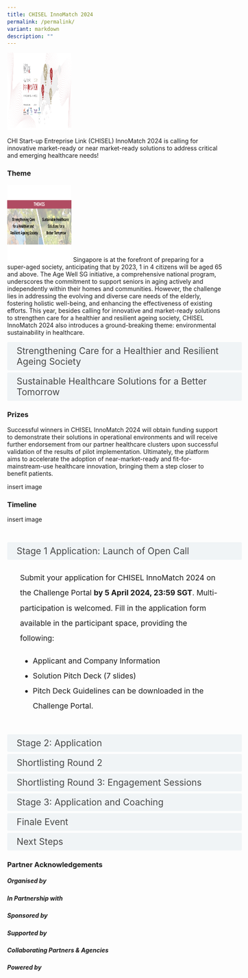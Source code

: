```yaml
---
title: CHISEL InnoMatch 2024
permalink: /permalink/
variant: markdown
description: ""
---
```

![](/images/Healthcare%20InnoMatch%202022.png)

CHI Start-up Entreprise Link (CHISEL) InnoMatch 2024 is calling for innovative market-ready or near market-ready solutions to address critical and emerging healthcare needs!

### Theme
	
![](/images/CHISEL/2024_Theme.png)
Singapore is at the forefront of preparing for a super-aged society, anticipating that by 2023, 1 in 4 citizens will be aged 65 and above. The Age Well SG initiative, a comprehensive national program, underscores the commitment to support seniors in aging actively and independently within their homes and communities. However, the challenge lies in addressing the evolving and diverse care needs of the elderly, fostering holistic well-being, and enhancing the effectiveness of existing efforts. This year, besides calling for innovative and market-ready solutions to strengthen care for a healthier and resilient ageing society, CHISEL InnoMatch 2024 also introduces a ground-breaking theme: environmental sustainability in healthcare.
<br> <!--REQUIRED CODE must copy for accordion to work. the "design of the accordion box and content is in this code as well. if wanna edit/change the accordion design can use this website https://www.w3schools.com/w3css/w3css_accordions.asp./\-->
<style>
.button {
  background-color: white;
  cursor: pointer;
  padding: 5px;
  width: 100%;
  border: none;
  text-align: left;
  outline: none;
  font-size: 20px;
  transition: 0.4s;
}

.panel {
  padding: 0 18px;
  display: none;
  background-color: white;
  overflow: hidden;
}

img {
  width: 150px;
  height: 180px;
}

.active,
.button:hover {
  background-color: white;
}

input {
  display: none;
}

label {
  position: relative;
  display: block;
  padding: 8px 22px;
  margin: 0 0 5px 0;
  cursor: pointer;
  background: #F0F4F6;
  border-radius: 3px;
  width: 100%;
  color: #484848;
  transition: height 0.4s;
  font-size: 1.5em;
}

label:hover {
  background: #BD2D37;
  color: #FFF;
}

.accordion-content {
  padding: 10px 0px 30px 30px;
  margin: 0 0 1px 0;
  border-radius: 3px;
	font-size: 1.25em;
	line-height: 2.2rem;
}

input + label::before {
  content: url("https://d33wubrfki0l68.cloudfront.net/2726d99e678e7823e23532634fdd6e83dfe96a99/c39dd/images/chevron-down.svg");
  font-weight: 400;
  font-size: 1.25em;
  line-height: 1.1rem;
  padding: 0;
  position: absolute;
  right: 0.5rem;
  top: 50%;
  transform: translateY(-50%);
  transition: transform 0.4s ease-in-out;
}

input:checked + label::before {
  content: url("https://d33wubrfki0l68.cloudfront.net/7468164d2fc2ad4fdea648e6cf2de622c2f70892/1819b/images/chevron-up.svg");
  transform: translateY(-50%) rotateZ(180deg);
}

input + label + .accordion-content {
  display: none;
}

input:checked + label + .accordion-content {
  display: block;
}

</style>
<!--END OF REQUIRED CODE.\-->


<!--ENTIRE ACCORDION CODE-->

<div class="container">
<!--ONE BOX. Must match the <label> code with the id code -->
<div>
	<input id="title1" type="checkbox"><label for="title1">	Strengthening Care for a Healthier and Resilient Ageing Society</label>
	<div class="accordion-content">
	<div class="para">Problem Statement:  

How might disruptive innovations enhance existing efforts, bridge critical gaps and fulfil unmet needs in the **holistic care** of the elderly and young seniors, so as to create **sustainable** (business model and environment perspective) **and personalised care models**?

We are seeking scalable, end-to-end and sustainable (business model and environment perspective) solutions to **promote** **personalised medical intervention**, **self-care**, and **right-sited care**. This may include solutions such as:
- Point of Care testing (i.e. diagnostic) solutions to transform disease diagnosis and support clinical decision to develop timely personalised care plans and/or treatments based on individuals' risk profiles.
- Digital innovations and Artificial Intelligence (AI) enhanced solutions that help to better predict, prevent and manage chronic diseases.
- Wearables and sensors to bring supportive care closer to home, empowering individuals to self-manage their health status and receive personalsied health and lifestyle coaching. This may pertain to eating healthily, increasing physical activities, taking their medications and routinely going for medical check-ups.
</div>
</div>
<!--ONE BOX END-->
<!--2ND BOX-->
<input id="title2" type="checkbox"><label for="title2">Sustainable Healthcare Solutions for a Better Tomorrow</label>
	<div class="accordion-content">
	<div class="para">
Problem Statement

How might we pioneer a transformative shift in the **hospitals’ management** of **healthcare waste, materials and energy** to minimise our environmental impact, without sacrificing quality and safety in patient care?

Your solution and proposal outcomes should be backed by clinical evidence and data. It should also aim to bring about better patient health outcomes, value and cost-effectiveness for patients, families, hospitals, and the overall healthcare systems. The environmental benefits of the innovation should be quantified. A key outcome is decarbonisation, which should be quantified in carbon dioxide equivalents or CO2e.

Submit your proposal today and contribute to extending our healing touch not only to patients but also to the delicate ecosystem we collectively call home. Together, let's forge a path towards healthcare sustainability.
</div>
</div>
<!--2ND BOX END-->


### Prizes 

Successful winners in CHISEL InnoMatch 2024 will obtain funding support to demonstrate their solutions in operational environments and will receive further endorsement from our partner healthcare clusters upon successful validation of the results of pilot implementation. Ultimately, the platform aims to accelerate the adoption of near-market-ready and fit-for-mainstream-use healthcare innovation, bringing them a step closer to benefit patients.

insert image
	
### Timeline

insert image

<br> <!--REQUIRED CODE must copy for accordion to work. the "design of the accordion box and content is in this code as well. if wanna edit/change the accordion design can use this website https://www.w3schools.com/w3css/w3css_accordions.asp./\-->
<style>
.button {
  background-color: white;
  cursor: pointer;
  padding: 5px;
  width: 100%;
  border: none;
  text-align: left;
  outline: none;
  font-size: 20px;
  transition: 0.4s;
}

.panel {
  padding: 0 18px;
  display: none;
  background-color: white;
  overflow: hidden;
}

img {
  width: 150px;
  height: 180px;
}

.active,
.button:hover {
  background-color: white;
}

input {
  display: none;
}

label {
  position: relative;
  display: block;
  padding: 8px 22px;
  margin: 0 0 5px 0;
  cursor: pointer;
  background: #F0F4F6;
  border-radius: 3px;
  width: 100%;
  color: #484848;
  transition: height 0.4s;
  font-size: 1.5em;
}

label:hover {
  background: #BD2D37;
  color: #FFF;
}

.accordion-content {
  padding: 10px 0px 30px 30px;
  margin: 0 0 1px 0;
  border-radius: 3px;
	font-size: 1.25em;
	line-height: 2.2rem;
}

input + label::before {
  content: url("https://d33wubrfki0l68.cloudfront.net/2726d99e678e7823e23532634fdd6e83dfe96a99/c39dd/images/chevron-down.svg");
  font-weight: 400;
  font-size: 1.25em;
  line-height: 1.1rem;
  padding: 0;
  position: absolute;
  right: 0.5rem;
  top: 50%;
  transform: translateY(-50%);
  transition: transform 0.4s ease-in-out;
}

input:checked + label::before {
  content: url("https://d33wubrfki0l68.cloudfront.net/7468164d2fc2ad4fdea648e6cf2de622c2f70892/1819b/images/chevron-up.svg");
  transform: translateY(-50%) rotateZ(180deg);
}

input + label + .accordion-content {
  display: none;
}

input:checked + label + .accordion-content {
  display: block;
}

</style>
<!--END OF REQUIRED CODE.\-->

<!--ENTIRE ACCORDION CODE-->
<div class="container">

<!--2ND BOX-->
<input id="title2" type="checkbox"><label for="title2">Stage 1 Application: Launch of Open Call</label>
	<div class="accordion-content">
	<div class="para">
Submit your application for CHISEL InnoMatch 2024 on the Challenge Portal **by 5 April 2024, 23:59 SGT**. Multi-participation is welcomed. Fill in the application form available in the participant space, providing the following:
- Applicant and Company Information
- Solution Pitch Deck (7 slides)
- Pitch Deck Guidelines can be downloaded in the Challenge Portal. 
</div>
</div>
<!--2ND BOX END-->
<!--3RD BOX-->
<input id="title3" type="checkbox"><label for="title3">Stage 2:  Application</label>
	<div class="accordion-content">
	<div class="para">Shortlisted start-ups and SMEs are to submit your full proposal, addressing the following but not limited to: <br>	
- Healthcare (Organisational) needs and relevance <br>  
- Innovation (competitive advantage, current competing strategies, technologies, competitors)<br> 
- Maturity / Market Readiness <br> 
- Impact (quantifiable) <br>
- Ease of transition to adopt by users <br> 
- Business plan (i.e. commercial applications, economic viability, go-to-market strategy of solution)<br> 
- Clinical, technical and operational readiness <br>
- IT viability <br> 
- Prior or existing trials, proof-of-concept, proof-of-value and/or clinical validation results <br> 
- Safety and regulatory registrations / certifications / licenses <br> 
</div>
	</div>
<!--3RD BOX END-->
<!--4THBOX-->
<input id="title4" type="checkbox"><label for="title4">Shortlisting Round 2</label>
	<div class="accordion-content">
	<div class="para">Results will be announced by 12 Jul 2024. Up to twenty (20) start-ups and SMEs will be selected to move to the next shortlisting round. 
</div>
	</div>
<!--4TH BOX END-->
<!--5TH BOX-->
<input id="title5" type="checkbox"><label for="title5">Shortlisting Round 3: Engagement Sessions</label>
	<div class="accordion-content">
	<div class="para">Up to twenty (20) start-ups and SMEs will be invited to present your solution at the Engagement Sessions with our clinical partners and reviewers. Engagement Sessions will be held virtually at night, between 1800 and 2100 SGT (GMT +8/UTC +8). Each session will be approximately fifteen (15) to twenty (20) minutes, with time allocated for the presentation and Q&amp;A. More details on the arrangement of the schedule will be shared nearer to date. 
<br> 
<br> Results will be announced by 16 Aug 2024. Up to eight (8) finalists will be selected. 
</div>
	</div>
<!--5TH BOX END-->
<!--6TH BOX-->
<input id="title6" type="checkbox"><label for="title6">Stage 3: Application and Coaching</label>
	<div class="accordion-content">
	<div class="para">Finalists will be coached by experts in preparation for the Finale Event. This may include coaching on refining the value proposition of the solution, budgeting, business plan and pitching. Oral presentation of your solutions will be required during the coaching sessions. Guidance on the submission materials for the Finale Event will be provided nearer to date. 
</div>
	</div>
<!--6TH BOX END-->
<!--7TH BOX-->
<input id="title7" type="checkbox"><label for="title7">Finale Event</label>
	<div class="accordion-content">
	<div class="para">Finalists will pitch to the Judging Panel comprising of senior management from the partner healthcare clusters and domain experts. Finalists in Singapore are required to attend the event-in-person, while overseas finalists may dial-in through the online live-streamed platform.
<br><br> Up to three (3) winners will be selected at the end of the Challenge, announced on the day of the event. 
</div>
	</div>
<!--7TH BOX END-->
<!--8TH BOX-->
<input id="title8" type="checkbox"><label for="title8">Next Steps</label>
	<div class="accordion-content">
	<div class="para">Winners will be granted three (3) months of preparation time to finalise the project agreement (and additional three (3) months if ethics approval is required; up to six (6) months to complete test-bedding;and up to two (2) months to complete the evaluation. 

<br> **Test-Bedding Phase (Oct 2024 - Mar 2026)**
- Refine the test-bed protocol and define success criteria of the test-bed with your partner healthcare cluster. You would also define the pricing for subsequent purchase, subject to the solution meeting pre-agreed success criteria. You may be required by your partner hospital to supplement more documentation to facilitate the test-bedding and potential adoption.<br>
- A Project Agreement should be set up within three (3) months (an additional three (3) months may be granted if ethics approval is required).<br>
- Test-bedding should start no later than Apr 2024. Complete test-bedding in a simulated and/or clinical environment complying to regulations and institutional policies with your partner healthcare cluster. Test-beds should be completed within twelve (12) months.<br>

**Evaluation Phase (Apr 2026 - May 2026)**
- Upon completion of the test-bedding phase, the partner healthcare clusters would evaluate the success of the test-bed.<br>
- All CHISEL 2024 test-bed solutions are strongly encouraged to be evaluated using the CHI Evaluation Framework (CHIEF). CHIEF is a holistic framework for the evaluation of innovative solutions seeking real world deployment. This would be provided at no cost for the purposes of the programme. You may also engage additional services from CHIEF or an independent expert for the purposes of evaluating the test-bed at your discretion.<br>

.
</div>
	</div>
<!--8TH BOX END-->
</div>
	
<!--ACCORDION END--></div>

### Partner Acknowledgements


##### Organised by


##### In Partnership with 

##### Sponsored by

##### Supported by

##### Collaborating Partners &amp; Agencies

##### Powered by</div>
